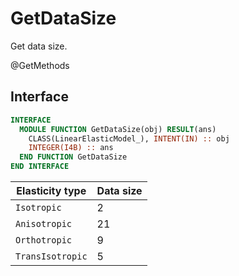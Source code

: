 # GetDataSize

Get data size.

<span class="badge badge--secondary"> @GetMethods </span>

## Interface

```fortran
INTERFACE
  MODULE FUNCTION GetDataSize(obj) RESULT(ans)
    CLASS(LinearElasticModel_), INTENT(IN) :: obj
    INTEGER(I4B) :: ans
  END FUNCTION GetDataSize
END INTERFACE
```

| Elasticity type  | Data size |
| ---------------- | --------- |
| `Isotropic`      | 2         |
| `Anisotropic`    | 21        |
| `Orthotropic`    | 9         |
| `TransIsotropic` | 5         |
